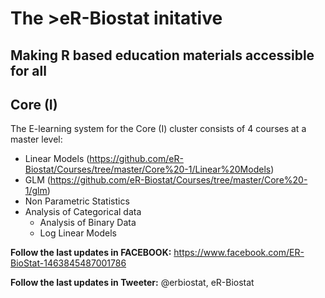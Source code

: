 # The >eR-Biostat initative
## Making R based education materials accessible for all
## Core (I)
The E-learning system for the Core (I)  cluster consists of 4 courses at a master level:
* Linear Models (https://github.com/eR-Biostat/Courses/tree/master/Core%20-1/Linear%20Models)
* GLM (https://github.com/eR-Biostat/Courses/tree/master/Core%20-1/glm)
* Non Parametric Statistics
* Analysis of Categorical data
  +  Analysis of Binary Data
  + Log Linear Models 
  
**Follow the last updates in FACEBOOK:** https://www.facebook.com/ER-BioStat-1463845487001786

**Follow the last updates in Tweeter:** @erbiostat, eR-Biostat
